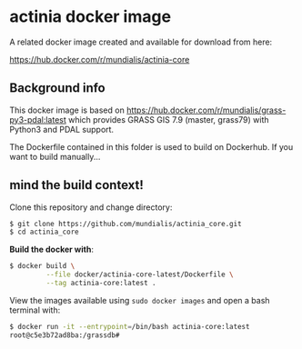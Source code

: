# actinia docker image

A related docker image created and available for download from here:

https://hub.docker.com/r/mundialis/actinia-core

## Background info

This docker image is based on https://hub.docker.com/r/mundialis/grass-py3-pdal:latest which provides GRASS GIS 7.9 (master, grass79) with Python3 and PDAL support.

The Dockerfile contained in this folder is used to build on Dockerhub.
If you want to build manually...
## mind the build context!

Clone this repository and change directory:

```bash
$ git clone https://github.com/mundialis/actinia_core.git
$ cd actinia_core
```

__Build the docker with__:

```bash
$ docker build \
         --file docker/actinia-core-latest/Dockerfile \
         --tag actinia-core:latest .
```

View the images available using `sudo docker images` and open a bash terminal with:

```bash
$ docker run -it --entrypoint=/bin/bash actinia-core:latest
root@c5e3b72ad8ba:/grassdb#
```
